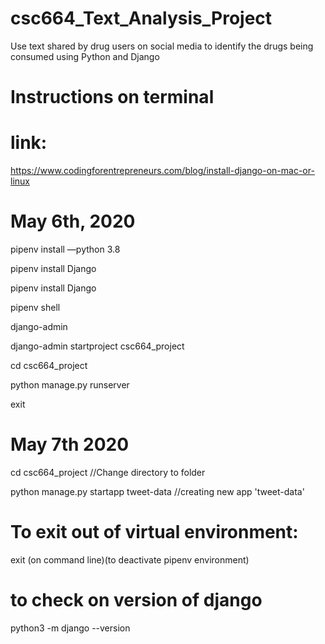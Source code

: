 # csc664_Text_Analysis_Project
Use text shared by drug users on social media to identify the drugs being consumed using Python and Django

# Instructions on terminal 

# link: 
https://www.codingforentrepreneurs.com/blog/install-django-on-mac-or-linux 

# May 6th, 2020
pipenv install —python 3.8

pipenv install Django

pipenv install Django

pipenv shell

django-admin

django-admin startproject csc664_project

cd csc664_project

python manage.py runserver

exit 

# May 7th 2020

cd csc664_project //Change directory to folder

python manage.py startapp tweet-data //creating new app 'tweet-data'

# To exit out of virtual environment:
exit (on command line)(to deactivate pipenv environment)

# to check on version of django
python3 -m django --version

